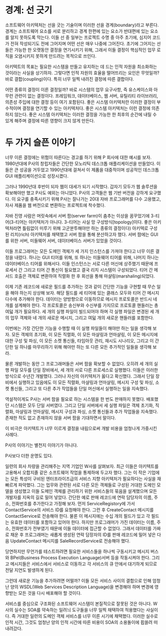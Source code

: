# **경계: 선 긋기**  
소프트웨어 아키텍처는 선을 긋는 기술이며 이러한 선을 경계(boundary)라고 부른다. 경계는 소프트웨어 요소를 서로 분리하고 경계 한편에 있는 요소가 
반대편에 있는 요소를 알지 못하도록 막는다. 이들 선 중 일부는 프로젝트 수명 중 아주 초기에, 심지어 코드가 전혀 작성되기도 전에 그어지며 어떤 선은 
매우 나중에 그어진다. 초기에 그어지는 선들은 가능한 한 오랫동안 결정을 연기시키기 위해, 그래서 이들 결정이 핵심적인 업무 로직을 오염시키지 못하게 
만드려는 목적으로 쓰인다.  
  
아키텍트의 목표는 필요한 시스템을 만들고 유지하는 데 드는 인적 자원을 최소화하는 것이라는 사실을 상기하자. 그렇다면 인적 자원의 효율을 떨어뜨리는 
요인은 무엇일까? 바로 결합(coupling)이다. 특히 너무 일찍 내려진 결정에 따른 결합이다.  
  
어떤 종류의 결정이 이른 결정일까? 바로 시스템의 업무 요구사항, 즉 유스케이스와 아무런 관련이 없는 결정이다. 프레임워크, 데이터베이스, 웹 서버, 
유틸리티 라이브러리, 의존성 주입에 대한 결정 등이 여기 포함된다. 좋은 시스템 아키텍처란 이러한 결정이 부수적이며 결정을 연기할 수 있는 아키텍처다. 
좋은 시스템 아키텍처는 이런 결정에 의존하지 않는다. 좋은 시스템 아키텍처는 이러한 결정을 가능한 한 최후의 순간에 내릴 수 있게 해주며 결정에 따른 
영향이 크지 않게 만든다.  
  
# **두 가지 슬픈 이야기**  
너무 이른 결정에는 위험이 따른다는 경고를 하기 위해 P 회사에 대한 예시를 보자. 1980년대에 P사의 창립자들은 간단한 모노리틱 데스크톱 애플리케이션을 
만들었다. 이들은 큰 성공을 거두었고 1990년대에 걸쳐서 이 제품을 대중적이며 성공적인 데스크톱 GUI 애플리케이션으로 성장시켰다.  
  
그러나 1990년대 후반이 되자 웹이 대세가 되기 시작했다. 갑자기 모두가 웹 솔루션을 확보해야만 했고 P사도 예외는 아니었다. P사의 고객들은 웹 기반 
버전을 강하게 요구했다. 이 요구를 충족시키기 위해 P사는 잘나가는 20대 자바 프로그래머를 다수 고용했고, 자사 제품을 웹 버전으로 변환하는 프로젝트에 
착수했다.  
  
자바 진영 사람은 머릿속에서 서버 팜(server farm)이 춤추는 이상을 꿈꾸었기에 3-티어(3-티어는 아키텍처가 아니다. 3-티어는 사실 망 구성방식[topology]이다. 
좋은 아키텍처라면 틀림없이 미루기 위해 고군분투해야만 하는 종류의 결정이다) 아키텍로 구성된 리치(rich) 아키텍처를 채택했고 서버 팜을 통해 분산하고자 
했다. 서버 팜에는 GUI를 위한 서버, 미들웨어 서버, 데이터베이스 서버가 있었을 것이다.  
  
이들 프로그래머는 모든 도메인 객체가 세 가지 인스턴스를 가져야 한다고 너무 이른 결정을 내렸다. 하나는 GUI 티어를 위해, 또 하나는 미들웨어 티어를 
위해, 나머지 하나는 데이터베이스 티어를 위해서다. 이들 인스턴스는 서로 다른 머신에 상주했기 때문에 프로세서 간 그리고 티어 간 통신이 필요했고 결국 
리치 시스템이 구성되었다. 티어 간 메서드 호출은 객체로 변환하여 직렬화 한 후 회선을 통해 마샬링(marshaling)되었다.  
  
이제 기존 레코드에 새로운 필드를 추가하는 것과 같이 간단한 기능을 구현할 때 무슨 일을 해야 하는지 상상해 보자. 해당 필드를 세 티어에 있는 클래스 
모두와 티어 간 메시지 다수에 추가해야 한다. 데이터는 양방향으로 이동하므로 메시지 프로토콜은 반드시 네 개를 설계해야 한다. 각 프로토콜은 송신부와 
수신부를 가지므로 프로토콜 핸들러는 총 여덟 개가 필요하다. 세 개의 실행 파일이 빌드되어야 하며 각 실행 파일은 변경된 세 개의 업무 객체와 네 개의 새로운 
메시지, 그리고 여덟 개의 새로운 핸들러를 포함한다.  
  
이번에는 가장 간단한 기능을 수행할 때 이 실행 파일들이 해야만 하는 일을 생각해 보자. 모든 객체의 초기화, 이 모든 직렬화, 이 모든 마샬링과 언마샬링, 
이 모든 메시지에 대한 구성 및 파싱, 이 모든 소켓 통신들, 타임아웃 관리, 재시도 시나리오, 그리고 이 간단한 일 하나를 마무리하기 위해 해야만 하는 또 
다른 모든 추가적인 일들을 생각해 보라.  
  
물론 개발하는 동안 그 프로그래머들은 서버 팜을 확보할 수 없었다. 오히려 세 개의 실행 파일 모두를 단일 장비에서, 세 개의 서로 다른 프로세스로 실행했다. 
이들은 이러한 방식으로 수년간 개발했다. 그러나 자신의 아키텍처가 옳다고 확신했다. 그래서 단일 장비에서 실행하고 있음에도 이 모든 직렬화, 마샬링과 
언마샬링, 메시지 구성 및 파싱, 소켓 통신들, 그리고 또 다른 추가 작업들을 단일 머신에서 실행하는 일을 지속했다.  
  
역설적이게도 P사는 서버 팜을 필요로 하는 시스템을 한 번도 판매하지 못했다. 배포했던 시스템은 모두 단일 서버였다. 그리고 단일 서버에서 세 실행 파일은 
객체 초기화, 직렬화, 마샬링과 언마샬링, 메시지 구성과 파싱, 소켓 통신들과 추가 작업들을 지속했다. 존재한 적도 없고 존재하지 않을 서버 팜을 기대하면서 
말이다.  
  
이 비극은 아키텍트가 너무 이르게 결정을 내림으로써 개발 비용을 엄청나게 가중시킨 사례다.  
  
P사의 이야기는 별천지 이야기가 아니다.  
  
P사보다 더한 운명도 있다.  
  
일련의 회사 차량을 관리해주는 지역 기업인 W사를 살펴보자. 최근 이들은 아키텍트를 고용해서 오합지졸 같은 소프트웨어 작업을 통제하에 두고자 했다. 
그는 이 작은 기업에는 모든 특성이 구비된 엔터프라이즈급의 서비스 지향 아키텍처가 필요하다는 사실을 재빠르게 파악했다. 그는 업무와 관련된 서로 다른 
모든 객체들로 구성된 거대한 도메인 모델을 생성했고 이들 도메인 객체를 관리하기 위한 서비스들의 묶음을 설계했으며 모든 개발자를 지옥의 길로 밀어 넣았다. 
간단한 예로 판매 레코드에 연락 담당자의 이름, 주소, 전화번호를 추가한다고 가정해 보자. 먼저 ServiceRegistory에 가서 ContactService의 서비스 ID를 
요청해야 한다. 그런 후 CreateContact 메시지를 ContactService로 전송해야 한다. 물론 이 메시지에는 수십 개의 필드가 있고 각 필드는 유효한 데이터를 
포함하고 있어야 한다. 하지만 프로그래머가 가진 데이터는 이름, 주소, 전화번호가 전부였기 때문에 이들 데이터에 접근할 수 없었다. 그래서 데이터를 
가짜로 채운 후 프로그래머는 새롭게 생성된 연락 담장자의 ID를 판매 레코드에 밀어 넣은 다음 UpdateContact 메시지를 SaleRecordService로 전송해야 했다.  
  
당연하지만 무언가를 테스트하려면 필요한 서비스들을 하나씩 구동시키고 메시지 버스와 BPel(Business Process Execution Language)서버 등을 작동시켜야 한다. 
그리고 메시지들은 서비스에서 서비스로 이동하고 각 서비스의 큐 안에서 대기하게 되므로 전달 지연도 발생하게 된다.  
  
그런데 새로운 기능을 추가하려면 어떨까? 이들 모든 서비스 사이의 결합으로 인해 엄청난 양의 WSDL(Web Services Description Language)을 변경해야 하며 
변경에 영향받는 모든 것을 다시 배포해야 할 것이다.  
  
서비스를 중심으로 구조화된 소프트웨어 시스템이 본질적으로 잘못된 것은 아니다. W사의 실수는 SOA를 약속하는 일려늬 도구들을 너무 일찍 채택하여 적용했다는 
사실이다. 즉 거대한 일련의 도메인 객체 서비스를 너무 이른 시기에 채택했다. 이러한 실수로 인적 시간, 그것도 엄청난 양의 인적 시간에 따른 비용이 SOA의 
소용돌이에 휩쓸려 떠내려갔다.